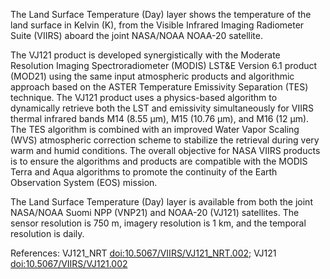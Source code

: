 The Land Surface Temperature (Day) layer shows the temperature of the land surface in Kelvin (K), from the Visible Infrared Imaging Radiometer Suite (VIIRS) aboard the joint NASA/NOAA NOAA-20 satellite.

The VJ121 product is developed synergistically with the Moderate Resolution Imaging Spectroradiometer (MODIS) LST&E Version 6.1 product (MOD21) using the same input atmospheric products and algorithmic approach based on the ASTER Temperature Emissivity Separation (TES) technique. The VJ121 product uses a physics-based algorithm to dynamically retrieve both the LST and emissivity simultaneously for VIIRS thermal infrared bands M14 (8.55 µm), M15 (10.76 µm), and M16 (12 µm). The TES algorithm is combined with an improved Water Vapor Scaling (WVS) atmospheric correction scheme to stabilize the retrieval during very warm and humid conditions. The overall objective for NASA VIIRS products is to ensure the algorithms and products are compatible with the MODIS Terra and Aqua algorithms to promote the continuity of the Earth Observation System (EOS) mission.

The Land Surface Temperature (Day) layer is available from both the joint NASA/NOAA Suomi NPP (VNP21) and NOAA-20 (VJ121) satellites. The sensor resolution is 750 m, imagery resolution is 1 km, and the temporal resolution is daily.

References: VJ121_NRT [doi:10.5067/VIIRS/VJ121_NRT.002](https://doi.org/10.5067/VIIRS/VJ121_NRT.002); VJ121 [doi:10.5067/VIIRS/VJ121.002](https://doi.org/10.5067/VIIRS/VJ121.002)